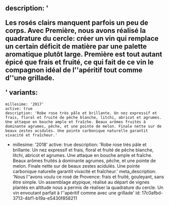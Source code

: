 description: '<p>Les rosés clairs manquent parfois un peu de corps. Avec Première, nous avons réalisé la quadrature du cercle: créer un vin qui remplace un certain déficit de matière par une palette aromatique plutôt large. Première est tout autant épicé que frais et fruité, ce qui fait de ce vin le compagnon idéal de l''apéritif tout comme d''une grillade.</p>'
variants:
  -
    millesime: '2017'
    active: true
    description: 'Robe rose très pâle et brillante. Un nez expressif et frais, floral et fruité de pêche blanche, litchi, abricot et agrumes. Une attaque en bouche ample et fraîche. Beaux arômes fruités à dominante agrumes, pêche, et une pointe de melon. Finale nette sur de beaux zestes acidulés. Une pointe carbonique naturelle garantit vivacité et fraîcheur.'
  -
    millesime: '2018'
    active: true
    description: 'Robe rose très pâle et brillante. Un nez expressif et frais, floral et fruité de pêche blanche, litchi, abricot et agrumes. Une attaque en bouche ample et fraîche. Beaux arômes fruités à dominante agrumes, pêche, et une pointe de melon. Finale nette sur de beaux zestes acidulés. Une pointe carbonique naturelle garantit vivacité et fraîcheur.'
meta_description: 'Nous l''avons voulu ce rosé de Provence: frais et fruité, gouleyant, sans être simple. Un assemblage atypique, réalisé au départ de vignes plantés en altitude nous a permis de réaliser la quadrature du cercle. Un vin envoutant parfait à l''apéritif comme avec une grillade'
id: 17c0afbd-3713-4bf1-b19a-e5430f858211
